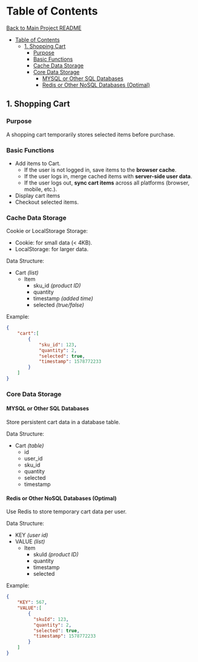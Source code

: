 <!-----------------------------------------------------------
Author:  Craig Brown
Version: 1.0.0
Source:  https://github.com/saidake/simi-docs
------------------------------------------------------------->
# Table of Contents
[Back to Main Project README](../README.md)
- [Table of Contents](#table-of-contents)
  - [1. Shopping Cart](#1-shopping-cart)
    - [Purpose](#purpose)
    - [Basic Functions](#basic-functions)
    - [Cache Data Storage](#cache-data-storage)
    - [Core Data Storage](#core-data-storage)
      - [MYSQL or Other SQL Databases](#mysql-or-other-sql-databases)
      - [Redis or Other NoSQL Databases (Optimal)](#redis-or-other-nosql-databases-optimal)

## 1. Shopping Cart
### Purpose
A shopping cart temporarily stores selected items before purchase.
### Basic Functions
* Add items to Cart.
  * If the user is not logged in, save items to the **browser cache**.
  * If the user logs in, merge cached items with **server-side user data**.
  * If the user logs out, **sync cart items** across all platforms (browser, mobile, etc.).
* Display cart items
* Checkout selected items.


### Cache Data Storage
Cookie or LocalStorage Storage: 
* Cookie: for small data (< 4KB).
* LocalStorage: for larger data.

Data Structure:
* Cart *(list)*
  * Item
     * sku_id *(product ID)*
     * quantity 
     * timestamp *(added time)*
     * selected *(true/false)*
     
Example:
```json
{
    "cart":[
        {
            "sku_id": 123,
            "quantity": 2,
            "selected": true,
            "timestamp": 1578772233
        }
    ]
}
```
### Core Data Storage
#### MYSQL or Other SQL Databases
Store persistent cart data in a database table.

Data Structure:
* Cart *(table)*
    * id
    * user_id
    * sku_id
    * quantity
    * selected
    * timestamp

#### Redis or Other NoSQL Databases (Optimal)
Use Redis to store temporary cart data per user.

Data Structure:
* KEY *(user id)*
* VALUE *(list)*
  * Item
     * skuId  *(product ID)*
     * quantity
     * timestamp
     * selected 

Example:
```json
{
    "KEY": 567,
    "VALUE":[
        {
          "skuId": 123,
          "quantity": 2,
          "selected": true,
          "timestamp": 1578772233
        }
    ]
}
```